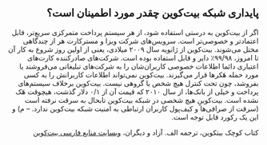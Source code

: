 <div dir="rtl">
    <h2 id="6">پایداری شبکه بیت‌کوین چقدر مورد اطمینان است؟</h2>
    <p>اگر از بیت‌کوین به درستی استفاده شود، از هر سیستم پرداخت متمرکزی سریع‌تر، قابل اعتماد‌تر و ‌خصوصی‌تر است. سرویس‌های شرکت ویزا و مسترکارت هر از چندگاهی مختل می‌شوند. بیت‌کوین از ژانویه سال ۲۰۰۹ میلادی، یعنی از اولین روز شروع به کار آن تا امروز، ۹۹/۹۸٪ دایر و قابل استفاده بوده است. شرکت‌های صادرکننده کارت‌های اعتباری دائما اطلاعات خصوصی کاربران‌شان را به شرکت‌های تبلیغاتی می‌فروشند یا مورد حمله هَکرها قرار می‌گیرند. بیت‌کوین نمی‌تواند اطلاعات کاربرانش را به کسی بفروشد، چون تحت کنترل هیچ شخص یا گروهی نیست. بیت‌کوین برخلاف سیستم‌های پرداخت و خیلی از بانک‌ها، از سال ۲۰۱۰ که قیمت آن از ۰/۱ دلار گذشت، هیچوقت هَک نشده است. بیت‌کوینِ هیچ شخصی در شبکه بیت‌کوین تابحال به سرقت نرفته است (سرقت از صرافی‌ها و کیف‌پول کاربران ارتباطی به امنیت شبکه بیت‌کوین ندارد. – م) و این یک رکورد قابل توجه است.</p>
    <p>کتاب کوچک بیتکوین، ترجمه الف. آزاد و دیگران، <a href="https://bitcoind.me">وبسایت منابع فارسی بیت‌کوین</a></p>
</div>